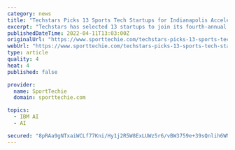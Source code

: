 ```yaml
---
category: news
title: "Techstars Picks 13 Sports Tech Startups for Indianapolis Accelerator"
excerpt: "Techstars has selected 13 startups to join its fourth-annual Indianapolis sports accelerator. Startups will receive mentorship throughout the 13-week program, whose partners include the Pacers, Colts,"
publishedDateTime: 2022-04-11T13:03:00Z
originalUrl: "https://www.sporttechie.com/techstars-picks-13-sports-tech-startups-for-indianapolis-accelerator"
webUrl: "https://www.sporttechie.com/techstars-picks-13-sports-tech-startups-for-indianapolis-accelerator"
type: article
quality: 4
heat: 4
published: false

provider:
  name: SportTechie
  domain: sporttechie.com

topics:
  - IBM AI
  - AI

secured: "8pRAa9gNTxaiWCLf77Kni/Hy1j2R5W8ExLUWz5r6/vBW3759e+39sQnlih6WN/tHSGqN0Dmpq+O4/YdWPKQyLziXgYbNQ5zXPiJeVLt6fSjiI9VSsS3th4Q6btj5DM9yKWhm45rINsC4FD2WqTUREuCq1vygpx+TzioYd/3RPBjfPkKhaTEVwkZeNq61yOQML44lsSmYHgnwKbuKixb3FbJFVHUDa50UrL9DzdlaaIa7eB+enUMbNVWDS/Lf0xpY1mw7xU/uTvRB4J4CX8SYxTgEnnLSpCGXptoOcRTqEpXDA6qWacckEwPULfRJV2mt3z0eqEVc2hbvsCCUUN2rjSib/DNM/5HbXe5S3kgY+VQ=;ppc4XZ2ytSuOacLu5BDRKw=="
---
```


